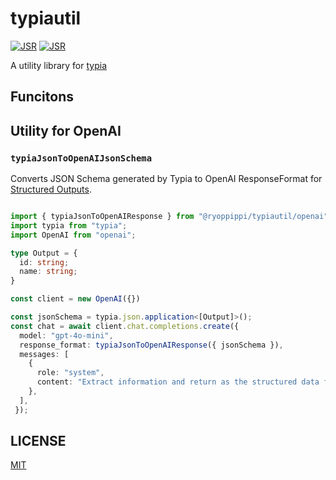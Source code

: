 # typiautil

[![JSR](https://jsr.io/badges/@ryoppippi/typiautil)](https://jsr.io/@ryoppippi/typiautil)
[![JSR](https://jsr.io/badges/@ryoppippi/typiautil/score)](https://jsr.io/@ryoppippi/typiautil)

A utility library for [typia](https://typia.io/)

## Funcitons 

## Utility for OpenAI

### `typiaJsonToOpenAIJsonSchema`

Converts JSON Schema generated by Typia to OpenAI ResponseFormat for [Structured Outputs](https://platform.openai.com/docs/guides/structured-outputs).


```ts

import { typiaJsonToOpenAIResponse } from "@ryoppippi/typiautil/openai";
import typia from "typia";
import OpenAI from "openai";

type Output = {
  id: string;
  name: string;
}

const client = new OpenAI({})

const jsonSchema = typia.json.application<[Output]>();
const chat = await client.chat.completions.create({
  model: "gpt-4o-mini",
  response_format: typiaJsonToOpenAIResponse({ jsonSchema }),
  messages: [
    {
      role: "system",
      content: "Extract information and return as the structured data following schema",
    },
  ],
 });
```

## LICENSE

[MIT](./LICENSE)
